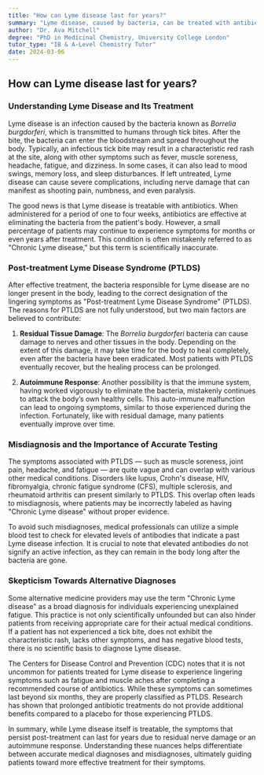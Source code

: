 ```yaml
---
title: "How can Lyme disease last for years?"
summary: "Lyme disease, caused by bacteria, can be treated with antibiotics. However, some people experience lingering symptoms after treatment, known as Post-treatment Lyme Disease Syndrome (PTLDS). This isn't active Lyme disease, but rather a possible consequence of nerve damage or an autoimmune reaction. PTLDS can last for months, but most people eventually recover."
author: "Dr. Ava Mitchell"
degree: "PhD in Medicinal Chemistry, University College London"
tutor_type: "IB & A-Level Chemistry Tutor"
date: 2024-03-06
---
```


## How can Lyme disease last for years?

### Understanding Lyme Disease and Its Treatment

Lyme disease is an infection caused by the bacteria known as *Borrelia burgdorferi*, which is transmitted to humans through tick bites. After the bite, the bacteria can enter the bloodstream and spread throughout the body. Typically, an infectious tick bite may result in a characteristic red rash at the site, along with other symptoms such as fever, muscle soreness, headache, fatigue, and dizziness. In some cases, it can also lead to mood swings, memory loss, and sleep disturbances. If left untreated, Lyme disease can cause severe complications, including nerve damage that can manifest as shooting pain, numbness, and even paralysis.

The good news is that Lyme disease is treatable with antibiotics. When administered for a period of one to four weeks, antibiotics are effective at eliminating the bacteria from the patient's body. However, a small percentage of patients may continue to experience symptoms for months or even years after treatment. This condition is often mistakenly referred to as "Chronic Lyme disease," but this term is scientifically inaccurate.

### Post-treatment Lyme Disease Syndrome (PTLDS)

After effective treatment, the bacteria responsible for Lyme disease are no longer present in the body, leading to the correct designation of the lingering symptoms as "Post-treatment Lyme Disease Syndrome" (PTLDS). The reasons for PTLDS are not fully understood, but two main factors are believed to contribute:

1. **Residual Tissue Damage**: The *Borrelia burgdorferi* bacteria can cause damage to nerves and other tissues in the body. Depending on the extent of this damage, it may take time for the body to heal completely, even after the bacteria have been eradicated. Most patients with PTLDS eventually recover, but the healing process can be prolonged.

2. **Autoimmune Response**: Another possibility is that the immune system, having worked vigorously to eliminate the bacteria, mistakenly continues to attack the body’s own healthy cells. This auto-immune malfunction can lead to ongoing symptoms, similar to those experienced during the infection. Fortunately, like with residual damage, many patients eventually improve over time.

### Misdiagnosis and the Importance of Accurate Testing

The symptoms associated with PTLDS — such as muscle soreness, joint pain, headache, and fatigue — are quite vague and can overlap with various other medical conditions. Disorders like lupus, Crohn's disease, HIV, fibromyalgia, chronic fatigue syndrome (CFS), multiple sclerosis, and rheumatoid arthritis can present similarly to PTLDS. This overlap often leads to misdiagnosis, where patients may be incorrectly labeled as having "Chronic Lyme disease" without proper evidence.

To avoid such misdiagnoses, medical professionals can utilize a simple blood test to check for elevated levels of antibodies that indicate a past Lyme disease infection. It is crucial to note that elevated antibodies do not signify an active infection, as they can remain in the body long after the bacteria are gone.

### Skepticism Towards Alternative Diagnoses

Some alternative medicine providers may use the term "Chronic Lyme disease" as a broad diagnosis for individuals experiencing unexplained fatigue. This practice is not only scientifically unfounded but can also hinder patients from receiving appropriate care for their actual medical conditions. If a patient has not experienced a tick bite, does not exhibit the characteristic rash, lacks other symptoms, and has negative blood tests, there is no scientific basis to diagnose Lyme disease.

The Centers for Disease Control and Prevention (CDC) notes that it is not uncommon for patients treated for Lyme disease to experience lingering symptoms such as fatigue and muscle aches after completing a recommended course of antibiotics. While these symptoms can sometimes last beyond six months, they are properly classified as PTLDS. Research has shown that prolonged antibiotic treatments do not provide additional benefits compared to a placebo for those experiencing PTLDS.

In summary, while Lyme disease itself is treatable, the symptoms that persist post-treatment can last for years due to residual nerve damage or an autoimmune response. Understanding these nuances helps differentiate between accurate medical diagnoses and misdiagnoses, ultimately guiding patients toward more effective treatment for their symptoms.
    